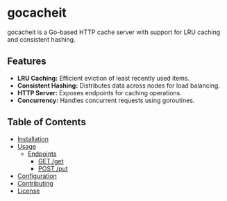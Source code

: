 # gocacheit

gocacheit is a Go-based HTTP cache server with support for LRU caching and consistent hashing.

## Features

- **LRU Caching:** Efficient eviction of least recently used items.
- **Consistent Hashing:** Distributes data across nodes for load balancing.
- **HTTP Server:** Exposes endpoints for caching operations.
- **Concurrency:** Handles concurrent requests using goroutines.

## Table of Contents

- [Installation](#installation)
- [Usage](#usage)
  - [Endpoints](#endpoints)
    - [GET /get](#get-get)
    - [POST /put](#post-put)
- [Configuration](#configuration)
- [Contributing](#contributing)
- [License](#license)
